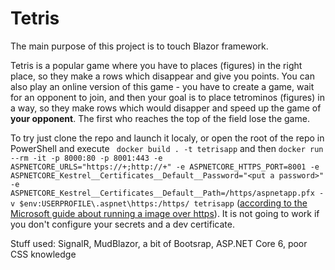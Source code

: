 # Tetris
The main purpose of this project is to touch Blazor framework.

Tetris is a popular game where you have to places (figures) in the right place, so they make a rows which disappear and give you points.
You can also play an online version of this game - you have to create a game, wait for an opponent to join, and then your goal is to place tetrominos (figures) in a way, so they make rows which would disapper and speed up the game of **your opponent**. The first who reaches the top of the field lose the game.

To try just clone the repo and launch it localy, or open the root of the repo in PowerShell and execute ` docker build . -t tetrisapp` and then
```docker run --rm -it -p 8000:80 -p 8001:443 -e ASPNETCORE_URLS="https://+;http://+" -e ASPNETCORE_HTTPS_PORT=8001 -e ASPNETCORE_Kestrel__Certificates__Default__Password="<put a password>" -e ASPNETCORE_Kestrel__Certificates__Default__Path=/https/aspnetapp.pfx -v $env:USERPROFILE\.aspnet\https:/https/ tetrisapp``` 
([according to the Microsoft guide about running a image over https](https://learn.microsoft.com/en-us/aspnet/core/security/docker-https?view=aspnetcore-7.0#windows-using-linux-containers)). It is not going to work if you don't configure your secrets and a dev certificate.

Stuff used: SignalR, MudBlazor, a bit of Bootsrap, ASP.NET Core 6, poor CSS knowledge
